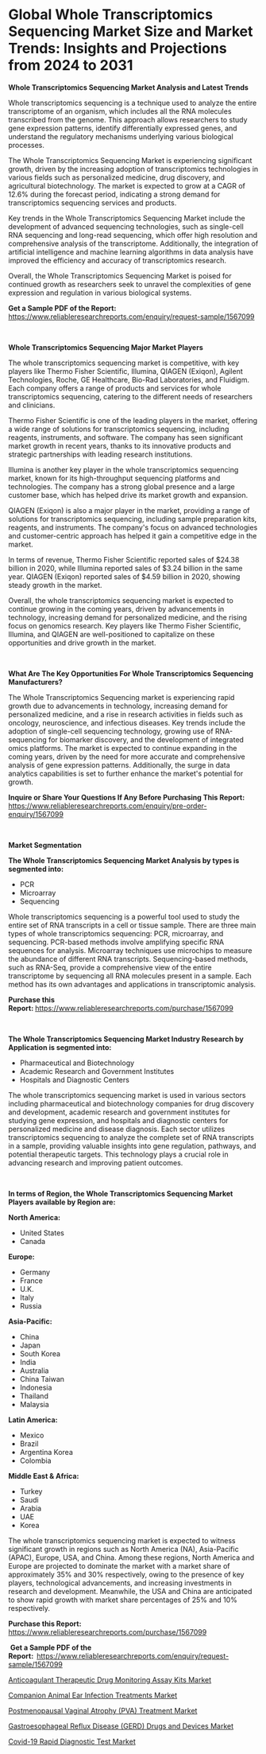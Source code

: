 <p><h1>Global Whole Transcriptomics Sequencing Market Size and Market Trends: Insights and Projections from 2024 to 2031</h1></p><p><strong>Whole Transcriptomics Sequencing Market Analysis and Latest Trends</strong></p>
<p><p>Whole transcriptomics sequencing is a technique used to analyze the entire transcriptome of an organism, which includes all the RNA molecules transcribed from the genome. This approach allows researchers to study gene expression patterns, identify differentially expressed genes, and understand the regulatory mechanisms underlying various biological processes.</p><p>The Whole Transcriptomics Sequencing Market is experiencing significant growth, driven by the increasing adoption of transcriptomics technologies in various fields such as personalized medicine, drug discovery, and agricultural biotechnology. The market is expected to grow at a CAGR of 12.6% during the forecast period, indicating a strong demand for transcriptomics sequencing services and products.</p><p>Key trends in the Whole Transcriptomics Sequencing Market include the development of advanced sequencing technologies, such as single-cell RNA sequencing and long-read sequencing, which offer high resolution and comprehensive analysis of the transcriptome. Additionally, the integration of artificial intelligence and machine learning algorithms in data analysis have improved the efficiency and accuracy of transcriptomics research.</p><p>Overall, the Whole Transcriptomics Sequencing Market is poised for continued growth as researchers seek to unravel the complexities of gene expression and regulation in various biological systems.</p></p>
<p><strong>Get a Sample PDF of the Report:&nbsp;</strong> <a href="https://www.reliableresearchreports.com/enquiry/request-sample/1567099">https://www.reliableresearchreports.com/enquiry/request-sample/1567099</a></p>
<p>&nbsp;</p>
<p><strong>Whole Transcriptomics Sequencing Major Market Players</strong></p>
<p><p>The whole transcriptomics sequencing market is competitive, with key players like Thermo Fisher Scientific, Illumina, QIAGEN (Exiqon), Agilent Technologies, Roche, GE Healthcare, Bio-Rad Laboratories, and Fluidigm. Each company offers a range of products and services for whole transcriptomics sequencing, catering to the different needs of researchers and clinicians.</p><p>Thermo Fisher Scientific is one of the leading players in the market, offering a wide range of solutions for transcriptomics sequencing, including reagents, instruments, and software. The company has seen significant market growth in recent years, thanks to its innovative products and strategic partnerships with leading research institutions.</p><p>Illumina is another key player in the whole transcriptomics sequencing market, known for its high-throughput sequencing platforms and technologies. The company has a strong global presence and a large customer base, which has helped drive its market growth and expansion.</p><p>QIAGEN (Exiqon) is also a major player in the market, providing a range of solutions for transcriptomics sequencing, including sample preparation kits, reagents, and instruments. The company's focus on advanced technologies and customer-centric approach has helped it gain a competitive edge in the market.</p><p>In terms of revenue, Thermo Fisher Scientific reported sales of $24.38 billion in 2020, while Illumina reported sales of $3.24 billion in the same year. QIAGEN (Exiqon) reported sales of $4.59 billion in 2020, showing steady growth in the market.</p><p>Overall, the whole transcriptomics sequencing market is expected to continue growing in the coming years, driven by advancements in technology, increasing demand for personalized medicine, and the rising focus on genomics research. Key players like Thermo Fisher Scientific, Illumina, and QIAGEN are well-positioned to capitalize on these opportunities and drive growth in the market.</p></p>
<p>&nbsp;</p>
<p><strong>What Are The Key Opportunities For Whole Transcriptomics Sequencing Manufacturers?</strong></p>
<p><p>The Whole Transcriptomics Sequencing market is experiencing rapid growth due to advancements in technology, increasing demand for personalized medicine, and a rise in research activities in fields such as oncology, neuroscience, and infectious diseases. Key trends include the adoption of single-cell sequencing technology, growing use of RNA-sequencing for biomarker discovery, and the development of integrated omics platforms. The market is expected to continue expanding in the coming years, driven by the need for more accurate and comprehensive analysis of gene expression patterns. Additionally, the surge in data analytics capabilities is set to further enhance the market's potential for growth.</p></p>
<p><strong>Inquire or Share Your Questions If Any Before Purchasing This Report:</strong> <a href="https://www.reliableresearchreports.com/enquiry/pre-order-enquiry/1567099">https://www.reliableresearchreports.com/enquiry/pre-order-enquiry/1567099</a></p>
<p>&nbsp;</p>
<p><strong>Market Segmentation</strong></p>
<p><strong>The Whole Transcriptomics Sequencing Market Analysis by types is segmented into:</strong></p>
<p><ul><li>PCR</li><li>Microarray</li><li>Sequencing</li></ul></p>
<p><p>Whole transcriptomics sequencing is a powerful tool used to study the entire set of RNA transcripts in a cell or tissue sample. There are three main types of whole transcriptomics sequencing: PCR, microarray, and sequencing. PCR-based methods involve amplifying specific RNA sequences for analysis. Microarray techniques use microchips to measure the abundance of different RNA transcripts. Sequencing-based methods, such as RNA-Seq, provide a comprehensive view of the entire transcriptome by sequencing all RNA molecules present in a sample. Each method has its own advantages and applications in transcriptomic analysis.</p></p>
<p><strong>Purchase this Report:&nbsp;</strong><a href="https://www.reliableresearchreports.com/purchase/1567099">https://www.reliableresearchreports.com/purchase/1567099</a></p>
<p>&nbsp;</p>
<p><strong>The Whole Transcriptomics Sequencing Market Industry Research by Application is segmented into:</strong></p>
<p><ul><li>Pharmaceutical and Biotechnology</li><li>Academic Research and Government Institutes</li><li>Hospitals and Diagnostic Centers</li></ul></p>
<p><p>The whole transcriptomics sequencing market is used in various sectors including pharmaceutical and biotechnology companies for drug discovery and development, academic research and government institutes for studying gene expression, and hospitals and diagnostic centers for personalized medicine and disease diagnosis. Each sector utilizes transcriptomics sequencing to analyze the complete set of RNA transcripts in a sample, providing valuable insights into gene regulation, pathways, and potential therapeutic targets. This technology plays a crucial role in advancing research and improving patient outcomes.</p></p>
<p>&nbsp;</p>
<p><strong>In terms of Region, the Whole Transcriptomics Sequencing Market Players available by Region are:</strong></p>
<p>
    <p> <strong> North America: </strong>
        <ul>
            <li>United States</li>
            <li>Canada</li>
        </ul>
        </p> 
    <p> <strong> Europe: </strong>
        <ul>
            <li>Germany</li>
            <li>France</li>
            <li>U.K.</li>
            <li>Italy</li>
            <li>Russia</li>
        </ul>
        </p> 
    <p> <strong> Asia-Pacific: </strong>
        <ul>
            <li>China</li>
            <li>Japan</li>
            <li>South Korea</li>
            <li>India</li>
            <li>Australia</li>
            <li>China Taiwan</li>
            <li>Indonesia</li>
            <li>Thailand</li>
            <li>Malaysia</li>
        </ul>
        </p> 
    <p> <strong> Latin America: </strong>
        <ul>
            <li>Mexico</li>
            <li>Brazil</li>
            <li>Argentina Korea</li>
            <li>Colombia</li>
        </ul>
        </p> 
    <p> <strong> Middle East & Africa: </strong>
        <ul>
            <li>Turkey</li>
            <li>Saudi</li>
            <li>Arabia</li>
            <li>UAE</li>
            <li>Korea</li>
        </ul>
    </p>
    </p>
<p><p>The whole transcriptomics sequencing market is expected to witness significant growth in regions such as North America (NA), Asia-Pacific (APAC), Europe, USA, and China. Among these regions, North America and Europe are projected to dominate the market with a market share of approximately 35% and 30% respectively, owing to the presence of key players, technological advancements, and increasing investments in research and development. Meanwhile, the USA and China are anticipated to show rapid growth with market share percentages of 25% and 10% respectively.</p></p>
<p><strong>Purchase this Report: </strong><a href="https://www.reliableresearchreports.com/purchase/1567099">https://www.reliableresearchreports.com/purchase/1567099</a></p>
<p>&nbsp;<strong>Get a Sample PDF of the Report:&nbsp;&nbsp;</strong><a href="https://www.reliableresearchreports.com/enquiry/request-sample/1567099">https://www.reliableresearchreports.com/enquiry/request-sample/1567099</a></p>
<p><strong></strong></p>
<p><p><a href="https://medium.com/@dioncollins8227/anticoagulant-therapeutic-drug-monitoring-assay-kits-market-insight-market-trends-growth-e806f81007c4">Anticoagulant Therapeutic Drug Monitoring Assay Kits Market</a></p><p><a href="https://medium.com/@vincentalvarez1980/companion-animal-ear-infection-treatments-market-furnishes-information-on-market-share-market-37ae1f3b6d73">Companion Animal Ear Infection Treatments Market</a></p><p><a href="https://medium.com/@patriciaday39/postmenopausal-vaginal-atrophy-pva-treatment-market-analysis-its-cagr-market-segmentation-and-8e70f910e616">Postmenopausal Vaginal Atrophy (PVA) Treatment Market</a></p><p><a href="https://medium.com/@vincentalvarez1980/decoding-gastroesophageal-reflux-disease-gerd-drugs-and-devices-market-metrics-market-share-d4a9414f16aa">Gastroesophageal Reflux Disease (GERD) Drugs and Devices Market</a></p><p><a href="https://medium.com/@patriciaday39/covid-19-rapid-diagnostic-test-market-size-market-outlook-and-market-forecast-2024-to-2031-fee3306221b4">Covid-19 Rapid Diagnostic Test Market</a></p></p>